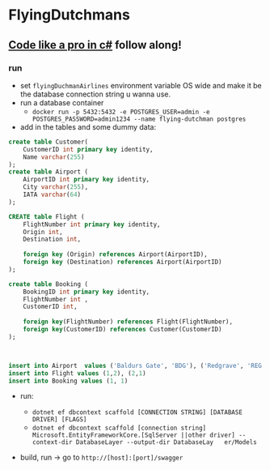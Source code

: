 # FlyingDutchmans

## [Code like a pro in c#](https://www.goodreads.com/book/show/54968076-code-like-a-pro-in-c) follow along!

### run

- set `flyingDuchmanAirlines` environment variable OS wide and make it be the database connection string u wanna use.
- run a database container
    - `docker run -p 5432:5432 -e POSTGRES_USER=admin -e POSTGRES_PASSWORD=admin1234 --name flying-dutchman postgres`
- add in the tables and some dummy data:

```sql
create table Customer(
	CustomerID int primary key identity, 
	Name varchar(255)
);
create table Airport (
	AirportID int primary key identity,
	City varchar(255),
	IATA varchar(64)
);

CREATE table Flight (
	FlightNumber int primary key identity,
	Origin int,
	Destination int,
	
	foreign key (Origin) references Airport(AirportID),
	foreign key (Destination) references Airport(AirportID)
);

create table Booking (
	BookingID int primary key identity,
	FlightNumber int ,
	CustomerID int, 
	
	foreign key(FlightNumber) references Flight(FlightNumber),
	foreign key(CustomerID) references Customer(CustomerID)
);



insert into Airport  values ('Baldurs Gate', 'BDG'), ('Redgrave', 'REG');
insert into Flight values (1,2), (2,1)
insert into Booking values (1, 1)
```

- run:
    -  `dotnet ef dbcontext scaffold [CONNECTION STRING] [DATABASE DRIVER] [FLAGS]`
	- `dotnet ef dbcontext scaffold [connection string] Microsoft.EntityFrameworkCore.[SqlServer ||other driver] --context-dir DatabaseLayer --output-dir DatabaseLay  
er/Models`

- build, run -> go to `http://[host]:[port]/swagger`